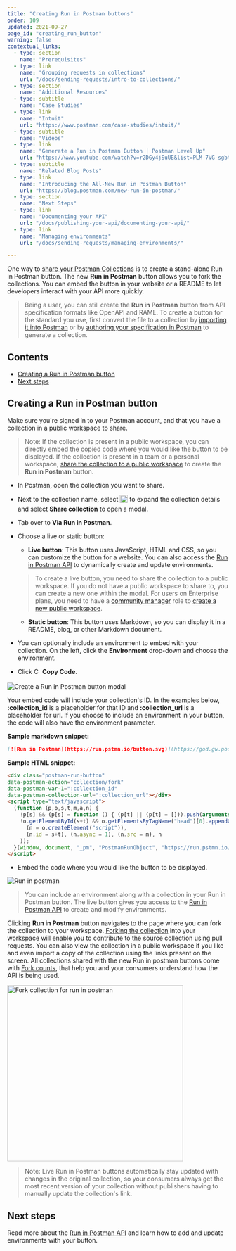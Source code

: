 ```yaml
---
title: "Creating Run in Postman buttons"
order: 109
updated: 2021-09-27
page_id: "creating_run_button"
warning: false
contextual_links:
  - type: section
    name: "Prerequisites"
  - type: link
    name: "Grouping requests in collections"
    url: "/docs/sending-requests/intro-to-collections/"
  - type: section
    name: "Additional Resources"
  - type: subtitle
    name: "Case Studies"
  - type: link
    name: "Intuit"
    url: "https://www.postman.com/case-studies/intuit/"
  - type: subtitle
    name: "Videos"
  - type: link
    name: "Generate a Run in Postman Button | Postman Level Up"
    url: "https://www.youtube.com/watch?v=r2DGy4jSuUE&list=PLM-7VG-sgbtC5tNXxd28cmePSa9BYwqeU&index=8"
  - type: subtitle
    name: "Related Blog Posts"
  - type: link
    name: "Introducing the All-New Run in Postman Button"
    url: "https://blog.postman.com/new-run-in-postman/"
  - type: section
    name: "Next Steps"
  - type: link
    name: "Documenting your API"
    url: "/docs/publishing-your-api/documenting-your-api/"
  - type: link
    name: "Managing environments"
    url: "/docs/sending-requests/managing-environments/"

---
```


One way to [share your Postman Collections](/docs/collaborating-in-postman/sharing/) is to create a stand-alone Run in Postman button.  The new **Run in Postman** button allows you to fork the collections. You can embed the button in your website or a README to let developers interact with your API more quickly.

> Being a user, you can still create the **Run in Postman** button from API specification formats like OpenAPI and RAML. To create a button for the standard you use, first convert the file to a collection by [importing it into Postman](/docs/getting-started/importing-and-exporting-data/) or by [authoring your specification in Postman](/docs/designing-and-developing-your-api/the-api-workflow/) to generate a collection.

## Contents

* [Creating a Run in Postman button](#creating-a-run-in-postman-button)
* [Next steps](#next-steps)

## Creating a Run in Postman button

Make sure you're signed in to your Postman account, and that you have a collection in a public workspace to share.

> Note: If the collection is present in a public workspace, you can directly embed the copied code where you would like the button to be displayed. If the collection is present in a team or a personal workspace, [share the collection to a public workspace](/docs/collaborating-in-postman/using-workspaces/managing-workspaces/#changing-workspace-visibility) to create the **Run in Postman** button.

* In Postman, open the collection you want to share.
* Next to the collection name, select <img alt="Three dots icon" src="https://assets.postman.com/postman-docs/icon-three-dots-v9.jpg" width="18px" style="vertical-align:middle;margin-bottom:5px"> to expand the collection details and select **Share collection** to open a modal.

* Tab over to **Via Run in Postman**.
* Choose a live or static button:
    * **Live button**: This button uses JavaScript, HTML and CSS, so you can customize the button for a website. You can also access the [Run in Postman API](/docs/publishing-your-api/run-in-postman/run-button-API/) to dynamically create and update environments.
    > To create a live button, you need to share the collection to a public workspace. If you do not have a public workspace to share to, you can create a new one within the modal. For users on Enterprise plans, you need to have a [community manager](/docs/collaborating-in-postman/roles-and-permissions/#team-roles) role to [create a new public workspace](/docs/collaborating-in-postman/public-workspaces/).
    * **Static button**: This button uses Markdown, so you can display it in a README, blog, or other Markdown document.

* You can optionally include an environment to embed with your collection. On the left, click the **Environment** drop-down and choose the environment.
* Click <img alt="Copy icon" src="https://assets.postman.com/postman-docs/icon-copy-v9.jpg" width="15px" style="vertical-align:middle;margin-bottom:5px"> **Copy Code**.

![Create a Run in Postman button modal](https://assets.postman.com/postman-docs/run-in-postman-9.14.jpg)

Your embed code will include your collection's ID. In the examples below, **:collection_id** is a placeholder for that ID and **:collection_url** is a placeholder for url. If you choose to include an environment in your button, the code will also have the environment parameter.

**Sample markdown snippet:**

```markdown
[![Run in Postman](https://run.pstmn.io/button.svg)](https://god.gw.postman.com/run-collection/:collection_id)
```

**Sample HTML snippet:**

```html
<div class="postman-run-button"
data-postman-action="collection/fork"
data-postman-var-1=":collection_id"
data-postman-collection-url=":collection_url"></div>
<script type="text/javascript">
  (function (p,o,s,t,m,a,n) {
    !p[s] && (p[s] = function () { (p[t] || (p[t] = [])).push(arguments); });
    !o.getElementById(s+t) && o.getElementsByTagName("head")[0].appendChild((
      (n = o.createElement("script")),
      (n.id = s+t), (n.async = 1), (n.src = m), n
    ));
  }(window, document, "_pm", "PostmanRunObject", "https://run.pstmn.io/button.js"));
</script>
```

* Embed the code where you would like the button to be displayed.

![Run in postman](https://assets.postman.com/postman-docs/new-run-in-postman-button.gif)

> You can include an environment along with a collection in your Run in Postman button. The live button gives you access to the [Run in Postman API](/docs/publishing-your-api/run-in-postman/run-button-API/) to create and modify environments.

Clicking **Run in Postman** button navigates to the page where you can fork the collection to your workspace. [Forking the collection](/docs/collaborating-in-postman/version-control-for-collections/) into your workspace will enable you to contribute to the source collection using pull requests. You can also view the collection in a public workspace if you like and even import a copy of the collection using the links present on the screen. All collections shared with the new Run in postman buttons come with [Fork counts](/docs/collaborating-in-postman/version-control-for-collections/#forking-information), that help you and your consumers understand how the API is being used.

<img alt="Fork collection for run in postman" src="https://assets.postman.com/postman-docs/fork-collection-for-run-in-postman.jpg" height="400px"/>

> Note: Live Run in Postman buttons automatically stay updated with changes in the original collection, so your consumers always get the most recent version of your collection without publishers having to manually update the collection's link.

## Next steps

Read more about the [Run in Postman API](/docs/publishing-your-api/run-in-postman/run-button-API/) and learn how to add and update environments with your button.
